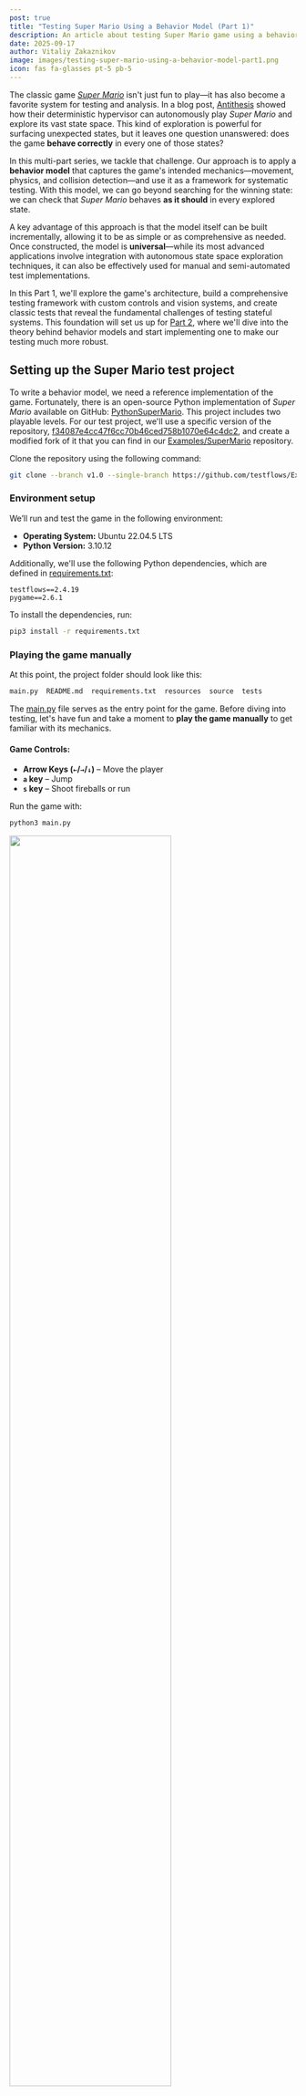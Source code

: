 ```yaml
---
post: true
title: "Testing Super Mario Using a Behavior Model (Part 1)"
description: An article about testing Super Mario game using a behavior model (Part 1). 
date: 2025-09-17
author: Vitaliy Zakaznikov
image: images/testing-super-mario-using-a-behavior-model-part1.png
icon: fas fa-glasses pt-5 pb-5
---
```


The classic game [*Super Mario*](https://en.wikipedia.org/wiki/Super_Mario_Bros.) isn't just fun to play—it has also become a favorite system for testing and analysis. In a blog post, [Antithesis](https://antithesis.com/blog/sdtalk/) showed how their deterministic hypervisor can autonomously play *Super Mario* and explore its vast state space. This kind of exploration is powerful for surfacing unexpected states, but it leaves one question unanswered: does the game **behave correctly** in every one of those states?  

In this multi-part series, we tackle that challenge. Our approach is to apply a **behavior model** that captures the game's intended mechanics—movement, physics, and collision detection—and use it as a framework for systematic testing. With this model, we can go beyond searching for the winning state: we can check that *Super Mario* behaves **as it should** in every explored state.<!-- more -->  

A key advantage of this approach is that the model itself can be built incrementally, allowing it to be as simple or as comprehensive as needed. Once constructed, the model is **universal**—while its most advanced applications involve integration with autonomous state space exploration techniques, it can also be effectively used for manual and semi-automated test implementations.  

In this Part 1, we'll explore the game's architecture, build a comprehensive testing framework with custom controls and vision systems, and create classic tests that reveal the fundamental challenges of testing stateful systems. This foundation will set us up for [Part 2](/blog/testing-super-mario-using-a-behavior-model-part2/), where we'll dive into the theory behind behavior models and start implementing one to make our testing much more robust.

## Setting up the Super Mario test project

To write a behavior model, we need a reference implementation of the game. Fortunately, there is an open-source Python implementation of *Super Mario* available on GitHub: [PythonSuperMario](https://github.com/marblexu/PythonSuperMario). This project includes two playable levels. For our test project, we'll use a specific version of the repository, [f34087e4cc47f6cc70b46ced758b1070e64c4dc2](https://github.com/marblexu/PythonSuperMario/commit/f34087e4cc47f6cc70b46ced758b1070e64c4dc2), and create a modified fork of it
that you can find in our [Examples/SuperMario](https://github.com/testflows/Examples/tree/v1.0/SuperMario) repository.


Clone the repository using the following command:

```bash
git clone --branch v1.0 --single-branch https://github.com/testflows/Examples.git && cd Examples/SuperMario
```

### Environment setup

We’ll run and test the game in the following environment:

- **Operating System:** Ubuntu 22.04.5 LTS
- **Python Version:** 3.10.12

Additionally, we'll use the following Python dependencies, which are defined in [requirements.txt](https://github.com/testflows/Examples/blob/v1.0/SuperMario/requirements.txt):

```text
testflows==2.4.19
pygame==2.6.1
```

To install the dependencies, run:

```bash
pip3 install -r requirements.txt
```

### Playing the game manually

At this point, the project folder should look like this:

```bash
main.py  README.md  requirements.txt  resources  source  tests
```

The [main.py](https://github.com/testflows/Examples/blob/v1.0/SuperMario/main.py) file serves as the entry point for the game. Before diving into testing, let's have fun and take a moment to **play the game manually** to get familiar with its mechanics.

#### **Game Controls:**

- **Arrow Keys (`←`/`→`/`↓`)** – Move the player  
- **`a` key** – Jump  
- **`s` key** – Shoot fireballs or run  

Run the game with:

```bash
python3 main.py
```

<div class="text-center">
<img style="width: 75%" src="/images/testing-super-mario-using-a-behavior-model-pic-1.gif">
<div class="text-secondary text-bold"><br>Super Mario: Playing the game manually</div>
</div><br>

## Understanding the game architecture

Before we can start testing the game, we need a basic understanding of its architecture.
Why? Unlike autonomous testing approaches that can assert basic properties without deep game knowledge, 
a behavior model requires a clear understanding of the game's behavior. This understanding is inherently tied to 
the game's architecture. You simply can't model what you fundamentally don't understand. This architectural 
exploration also serves as a valuable learning tool that will make development of the behavior model 
more intuitive. As we develop the game's behavior model, we will need to add basic test plumbing 
to the source code to simplify the testing process, and we need to know where to plug it in.
Additionally, we need to make a clear distinction between what a game developer considers a state and what constitutes a state from a testing perspective.

The game's execution starts in [source/main.py](https://github.com/testflows/Examples/blob/v1.0/SuperMario/source/main.py), where the [main()](https://github.com/testflows/Examples/blob/v1.0/SuperMario/source/main.py#L8) function initializes the game structure:

```python
def main():
    game = tools.Control()
    state_dict = {c.MAIN_MENU: main_menu.Menu(),
                  c.LOAD_SCREEN: load_screen.LoadScreen(),
                  c.LEVEL: level.Level(),
                  c.GAME_OVER: load_screen.GameOver(),
                  c.TIME_OUT: load_screen.TimeOut()}
    game.setup_states(state_dict, c.MAIN_MENU)
    game.main()
```

### Game as a state machine

The game is implemented as an explicit **state-driven system**, where different [states](https://github.com/testflows/Examples/tree/v1.0/SuperMario/source/states) represent major phases of execution. These include:

- **[MAIN_MENU](https://github.com/testflows/Examples/blob/v1.0/SuperMario/source/states/main_menu.py#L9)** – The game's main menu.
- **[LOAD_SCREEN](https://github.com/testflows/Examples/blob/v1.0/SuperMario/source/states/load_screen.py#L7)** – The load screen.
- **[LEVEL](https://github.com/testflows/Examples/blob/v1.0/SuperMario/source/states/level.py#L11)** – The active gameplay state where the player interacts with the game world.
- **[GAME_OVER](https://github.com/testflows/Examples/blob/v1.0/SuperMario/source/states/load_screen.py#L39)** – The state when the player loses all lives.
- **[TIME_OUT](https://github.com/testflows/Examples/blob/v1.0/SuperMario/source/states/load_screen.py#L50)** – The state when the level timer runs out (a type of load screen).

<div class="text-center">
<img style="width: 75%" src="/images/testing-super-mario-using-a-behavior-model-pic-2.png">
<div class="text-secondary text-bold"><br>Super Mario: State Classes</div>
</div><br>


Each of these is a subclass of the [State](https://github.com/testflows/Examples/blob/v1.0/SuperMario/source/tools.py#L15) class, that implements the state machine architecture. The transitions between states are managed using the [next](https://github.com/testflows/Examples/blob/v1.0/SuperMario/source/tools.py#L20) attribute, which determines the next game state.

### The actual game states

However, these [state](https://github.com/testflows/Examples/tree/v1.0/SuperMario/source/states) classes actually present clusters of **states**, where each cluster contains its own **actual states**. These **actual states** are defined by the specific values of the attributes of these [State](https://github.com/testflows/Examples/blob/v1.0/SuperMario/source/tools.py#L15) classes. You can think of them as shown in the following diagram. However, the transition edges between states are relative. In the real system, we don't really know which transitions are possible. Some of these states or state transitions might be a bug!

<div class="text-center">
<img style="width: 75%" src="/images/testing-super-mario-using-a-behavior-model-pic-3.png">
<div class="text-secondary text-bold"><br>Super Mario: Clusters of States (transition lines are random)</div>
</div><br>

#### The crucial detail

The crucial detail is that **the game does not have just five states**! In reality, the number of possible states is very large because each `State` class has multiple attributes whose values define distinct actual states.

> Don't be misled by the class name `State`, which can create confusion—it does not represent a singular game state but rather a structure that implements multiple possible states through the values of its attributes.

Understanding this distinction is key to bridging the gap between the code and the state machine representation of the system under test. Effective testing relies on exploring as many states and transitions of this state machine as possible to ensure comprehensive coverage. 

Just exploring these states is not enough. Ideally, we want to assert that each state is actually valid, as well as transitions between the states. This is way more complex than just asserting, for example, that the game does not crash, and is the heart of the [test oracle problem](https://en.wikipedia.org/wiki/Test_oracle).

Let's take a closer look at the two main game state classes, the [MAIN_MENU](https://github.com/testflows/Examples/blob/v1.0/SuperMario/source/states/main_menu.py#L9) and the [LEVEL](https://github.com/testflows/Examples/blob/v1.0/SuperMario/source/states/level.py#L11).

#### The MAIN_MENU state class

For example, the **[MAIN_MENU](https://github.com/testflows/Examples/blob/v1.0/SuperMario/source/states/main_menu.py#L9)** state class defines many states, determined by values of its attributes, such as:

- **`persist`** – Stores persistent game information that is [passed between states](https://github.com/testflows/Examples/blob/v1.0/SuperMario/source/tools.py#L62) during transitions. It contains:
  - `COIN_TOTAL`, `SCORE`, `LIVES`, `TOP_SCORE`, `CURRENT_TIME`, `LEVEL_NUM`, `PLAYER_NAME`
- **`game_info`** – Holds the current game's information (set equal to `persist`).
- **`overhead_info`** – Manages the display of overhead game information, initialized as an instance of the `Info` class with `game_info` and `MAIN_MENU` as parameters.
- **`viewport`** – Manages the visible portion of the game world in the main menu.
- **`background`** – Handles the background setup for the main menu; initialized in the `setup_background()` method.
- **`player_list` and `player_index`** – Represent the selectable player characters in the main menu; initialized in the `setup_player()` method.
- **`cursor`** – Manages the menu selection cursor; initialized in the `setup_cursor()` method.

These attributes are primarily initialized in the [`startup()`](https://github.com/testflows/Examples/blob/v1.0/SuperMario/source/states/main_menu.py#L21) method, which is called when the [Menu](https://github.com/testflows/Examples/blob/v1.0/SuperMario/source/states/main_menu.py#L9) class is [initialized](https://github.com/testflows/Examples/blob/v1.0/SuperMario/source/states/main_menu.py#L10).

#### The LEVEL state class

As we see, the **[MAIN_MENU](https://github.com/testflows/Examples/blob/v1.0/SuperMario/source/states/main_menu.py#L9)** has a lot of attributes, but as expected the **[LEVEL](https://github.com/testflows/Examples/blob/v1.0/SuperMario/source/states/level.py#L11)** state class which implements the actual
gameplay is even more complex as can be judged by its [startup()](https://github.com/testflows/Examples/blob/v1.0/SuperMario/source/states/level.py#L16) method that initializes this class and sets the initial values of its attributes that implement all possible game states.

Here is a peek at the [startup()](https://github.com/testflows/Examples/blob/v1.0/SuperMario/source/states/level.py#L16) method:

```python
 def startup(self, current_time, persist):
    self.game_info = persist
    self.persist = self.game_info
    self.game_info[c.CURRENT_TIME] = current_time
    self.death_timer = 0
    self.castle_timer = 0
    self.moving_score_list = []
    self.overhead_info = info.Info(self.game_info, c.LEVEL)
    self.load_map()
    self.setup_background()
    self.setup_maps()
    self.ground_group = self.setup_collide(c.MAP_GROUND)
    self.step_group = self.setup_collide(c.MAP_STEP)
    self.setup_pipe()
    self.setup_slider()
    self.setup_static_coin()
    self.setup_brick_and_box()
    self.setup_player()
    self.setup_enemies()
    self.setup_checkpoints()
    self.setup_flagpole()
    self.setup_sprite_groups()
```

The brief overview of its key functions:

* **Initialize Game Information**: It assigns the `persist` dictionary to both `self.game_info` and `self.persist`, ensuring that persistent game data is maintained and can be passed across states.

* **Reset Timers**: Adds and initializes `death_timer` and `castle_timer` to `0`, preparing these timers for the level.

* **Initialize Overhead Display Information**: Sets up the overhead display information for the level.

* **Load Level Assets**: It calls setup methods to load and initialize various level components, including:

    * `load_map()`: Loads the level map data.
    * `setup_background()`: Prepares the background graphics.
    * `setup_maps()`: Configures additional map settings.
    * `setup_collide()`: Sets up collision detection for ground and steps.
    * `setup_pipe()`: Initializes pipes within the level.
    * `setup_slider()`: Sets up sliding platforms or elements.
    * `setup_static_coin()`: Places static coins in the level.
    * `setup_brick_and_box()`: Configures bricks and boxes.
    * `setup_player()`: Initializes the player character.
    * `setup_enemies()`: Spawns enemies in the level.
    * `setup_checkpoints()`: Establishes checkpoints for progress tracking.
    * `setup_flagpole()`: Sets up the flagpole at the end of the level.
    * `setup_sprite_groups()`: Organizes sprites into groups for efficient management. Where a **sprite** is a 2D image or animation used in video games to represent characters, objects, and other visual elements. 

By executing these steps, the startup method ensures that all necessary game components are properly initialized defining the initial state. The large number of attributes and possible values for each attribute allowed by the **LEVEL** state class is what makes testing the game a challenge. Nonetheless, the state-driven architecture of the game is clearly evident. 

### Aligning architecture to behavior model

The game's state-driven code architecture is well-aligned with **behavior model-based testing**, where **behavior** is defined as a sequence of states. Our model must compute the expected values in the **current state** based on the sequence of **previous states** (the system’s history). By leveraging this structure, we can systematically validate that the game behaves as intended as the game transitions between states.

> Note that state machine representation applies in general to any software even when the implementation
is not explicitly defined using state-driven code.

### The game loop and state transitions

The transition of game states is handled by the [Control](https://github.com/testflows/Examples/blob/v1.0/SuperMario/source/tools.py#L35) class, which among other things defines the frames per second (FPS) — the theoretical [frequency](https://github.com/testflows/Examples/blob/v1.0/SuperMario/source/tools.py#L78) at which the [game loop](https://github.com/testflows/Examples/blob/v1.0/SuperMario/source/tools.py#L74) executes.

The [game loop](https://github.com/testflows/Examples/blob/v1.0/SuperMario/source/tools.py#L74) itself is very simple.

```python
    def main(self):
        while not self.done:
            self.event_loop()
            self.update()
            pg.display.update()
            self.clock.tick(self.fps)
```

The game loop operates in discrete time steps, where each tick of the clock produces a new frame. The FPS value determines the number of frames generated per second, with each frame representing the game's state at a specific point in time. While the game might appear to run continuously, it is actually discrete, advancing in small, well-defined steps. Here is a graphical representation of the loop’s actions along with their descriptions:

<div class="text-center">
<img style="width: 75%" src="/images/testing-super-mario-using-a-behavior-model-pic-4.png">
<div class="text-secondary text-bold"><br>Super Mario: Game Loop</div>
</div><br>

This is crucial for testing because the game’s behavior at any moment is fully determined by the current frame state. Therefore, testing must account for the fact that all animations, inputs, and events are processed frame-by-frame, and a **behavior model** must accurately observe and validate the correctness of the state for each frame.

## Wiring up test actions

Now, having a good understanding of the underlying game code architecture,
we are ready to wire up test actions that we'll enable us to test the game.
Let's compile a list of actions that we need for testing!

### Starting and stopping the game

For obvious reasons the first test action is to be able to start and stop the game.
When we start the game, we also want to be able to wait for the game
to be ready to play which means that we want to pass the `MAIN_MENU` states and
enter the first `LEVEL` state. It also makes sense to always cleanly
stop the game using `pygame.quit()` call, so we'll define this action as
a [Given with yield](https://testflows.com/handbook/#Given-With-yield) step that supports combining setup and clean up in one step.  

Most of the code to implement this action will be similar to the game's [main()](https://github.com/testflows/Examples/blob/v1.0/SuperMario/source/main.py#L8) function. We'll just add `yield`ing the game's object, clean up using `pygame.quit()` call and call to `wait_ready(game)` to enter playable state with the default Mario player selected. The stubs for the `start()` and `wait_ready()` actions will be the following: 

```python
@TestStep(When)
def wait_ready(self, game, seconds=3):
    """Wait for game to be loaded and ready."""
    pass

@TestStep(Given)
def start(self, ready=True):
    """Start the game and wait for it to be ready."""
    pass
```

### Controlling the game

When we actually try implementing the above actions, we'll quickly come to a realization that the default game's **[Control](https://github.com/testflows/Examples/blob/v1.0/SuperMario/source/tools.py#L35)** will need to be modified to allow testing the game at frame by frame level. This is because we need the ability to do the following:

- Control and capture **frame-by-frame game states**, advancing and storing states for validation.
- Manage **keypress events**, allowing programmatic as well as manual control of the player.
- Detect **objects** visible on the screen as well as overlay custom graphics for easy debugging.

We'll accomplish this using the custom **[Control](https://github.com/testflows/Examples/blob/v1.0/SuperMario/tests/actions/game.py#L101)** that will use the original class as the base, and create the new **[Vision](https://github.com/testflows/Examples/blob/v1.0/SuperMario/tests/actions/vision.py#L13)** to handle graphical object detection and overlaying on the screen.

Here is shortened version of custom **[Control](https://github.com/testflows/Examples/blob/v1.0/SuperMario/tests/actions/game.py#L101)** class `__init__` method that adds extra attributes:

- **`fps`** ability to set custom frame rate
- **`keys`** set to our custom **[Keys](https://github.com/testflows/Examples/blob/v1.0/SuperMario/tests/actions/game.py#L54)** class to store and look up pressed keys
- **`vision`** instance of the **[Vision](https://github.com/testflows/Examples/blob/v1.0/SuperMario/tests/actions/vision.py#L13)** class to detect objects draw on the screen
- **`behavior`** list of frame states, previous and current, that tests and **behavior model** can use
- **`play`** handle to the generator function that allows to control game advancement at the frame level
- **`manual`** flag to enable manual game play inside a test that we'll use to allow manual testing of the **behavior model**

Here is the **[Control](https://github.com/testflows/Examples/blob/v1.0/SuperMario/tests/actions/game.py#L101)** class `__init__` method:

```python
# Custom game Control class
class Control(tools.Control):
    def __init__(self, fps=60, *args, **kwargs):
        super().__init__(*args, **kwargs)
        self.fps = fps
        self.keys = Keys()
        self.vision = Vision(self)
        self.behavior = []
        self.play = None
        self.manual = False
```

The other important part is the customized **[main()](https://github.com/testflows/Examples/blob/v1.0/SuperMario/tests/actions/game.py#L135)** method that is converted to be a generator to control the game loop and
advance it step by step using the standard **[next](https://docs.python.org/3/library/functions.html#next)** function applied to the **[play](https://github.com/testflows/Examples/blob/v1.0/SuperMario/tests/actions/game.py#L109)** attribute that stores game loop generator object.
Therefore, **`next(game.play)`** will allow us move the game to the next frame.
It also calls the **[Vision](https://github.com/testflows/Examples/blob/v1.0/SuperMario/tests/actions/vision.py#L13)** class instance's **[detect()](https://github.com/testflows/Examples/blob/v1.0/SuperMario/tests/actions/vision.py#L208)** method to detect currently visible game objects. 

The customized **[main()](https://github.com/testflows/Examples/blob/v1.0/SuperMario/tests/actions/game.py#L135)** method also [appends](https://github.com/testflows/Examples/blob/v1.0/SuperMario/tests/actions/game.py#L144) the new **[BehaviorState](https://github.com/testflows/Examples/blob/v1.0/SuperMario/tests/actions/game.py#L82)** to the **[behavior](https://github.com/testflows/Examples/blob/v1.0/SuperMario/tests/actions/game.py#L108)** list to store previous and current frame states forming current game history. 

Here is the updated **[main()](https://github.com/testflows/Examples/blob/v1.0/SuperMario/tests/actions/game.py#L135)** method that contains the updated game loop which now contains a `yield` statement:

```python
    def main(self):
        """Main game loop."""
        def _main():
            while not self.done:
                self.event_loop()
                self.update()
                self.vision.detect()
                self.behavior.append(
                    BehaviorState(self.keys, self.vision.boxes, self.vision.viewport)
                )
                yield self
                pg.display.update()
                self.clock.tick(self.fps)
        self.play = _main()
```

The new **[Control](https://github.com/testflows/Examples/blob/v1.0/SuperMario/tests/actions/game.py#L101)** class allows us to implement the **[play()](https://github.com/testflows/Examples/blob/v1.0/SuperMario/tests/actions/game.py#L200)** action below where we can advance the game either by specifying time in seconds or the number of frames.

```python
def play(game, seconds=1, frames=None, model=None):
    """Play the game for the specified number seconds or frames."""
    if frames is None:
        frames = int(seconds * game.fps)

    for i in range(frames):
        next(game.play)
        if model:
            model.expect(game.behavior)
```

Note that the **[play()](https://github.com/testflows/Examples/blob/v1.0/SuperMario/tests/actions/game.py#L200)** action can take an optional **`model`** parameter which will allow us to pass a behavior model object,
which will provide the **expect()** method that will take the current game behavior and perform assertions about
the correctness of the current game state.

### Detecting game objects and drawing boxes around them

The ability to detect game objects and their positions is critical to game testing. To make games interesting they have quite a variety of them and *Super Mario* is no exception. We've already seen that in the new **[Control](https://github.com/testflows/Examples/blob/v1.0/SuperMario/tests/actions/game.py#L101)** class we've added **[vision](https://github.com/testflows/Examples/blob/v1.0/SuperMario/tests/actions/game.py#L107)** attribute set to an instance of the **[Vision](https://github.com/testflows/Examples/blob/v1.0/SuperMario/tests/actions/vision.py#L13)** class. The **[Vision](https://github.com/testflows/Examples/blob/v1.0/SuperMario/tests/actions/vision.py#L13)** class is exactly what implements object detection as well as the ability to draw on a screen that can be used in debugging our tests. 

Here is the **[\_\_init\_\_](https://github.com/testflows/Examples/blob/v1.0/SuperMario/tests/actions/vision.py#L29)** method of the class: 

```python
class Vision:
    """Game vision."""
    def __init__(self, game):
        self.game = game
        self.boxes = {}
        self.viewport = pg.Rect(0, 0, 0, 0)
```

It only has three attributes:

- **`game`** - a handle to the game's **`Control`** object (used for convenience)
- **`boxes`** - stores the detected game objects. It is called *boxes* because the bounds of each object in the game are defined by a rectangular box or specifically **[pygame.Rect](https://www.pygame.org/docs/ref/rect.html)** object which defines the position of the object in the game.
- **`viewport`** - stores an object that defines the chunk of the game level that can be currently seen on the screen

The actual method that is responsible for object detection is called the **[detect()](https://github.com/testflows/Examples/blob/v1.0/SuperMario/tests/actions/vision.py#L208)** which is defined as follows:

```python
   def detect(self):
        """Detect visible game elements."""
        self.boxes = self.get_visible()
        if self.boxes:
            self.viewport = self.game.state.viewport
        return self
```

It is very simple as the heavy lifting is done in the **[get_visible()](https://github.com/testflows/Examples/blob/v1.0/SuperMario/tests/actions/vision.py#L52)** method
which returns a list of visible elements in the current viewport. If any object
was detected then the **[viewport](https://github.com/testflows/Examples/blob/v1.0/SuperMario/tests/actions/vision.py#L32)** attribute is set to the current viewport.

In order to obtain the list of visible objects, the **[get_visible()](https://github.com/testflows/Examples/blob/v1.0/SuperMario/tests/actions/vision.py#L52)** method
introspects the **[self.game.state](https://github.com/testflows/Examples/blob/v1.0/SuperMario/source/tools.py#L45)** and pulls out any attribute
that is of **[pygame.sprite.Sprite](https://www.pygame.org/docs/ref/sprite.html#pygame.sprite.Sprite)** or **[pygame.sprite.Group](https://www.pygame.org/docs/ref/sprite.html#pygame.sprite.Group)** type. Where in PyGame, the **sprite.Sprite** is used for visible game objects and **sprite.Group** is used for holding and managing a group of Sprite objects.

The detected objects are saved in **[boxes](https://github.com/testflows/Examples/blob/v1.0/SuperMario/tests/actions/game.py#L85)** attribute of the **[BehaviorState](https://github.com/testflows/Examples/blob/v1.0/SuperMario/tests/actions/game.py#L82)** objects which are added to the **[game.behavior](https://github.com/testflows/Examples/blob/v1.0/SuperMario/tests/actions/game.py#L108)** attribute, where the **`game`** is an instance of the **[Control](https://github.com/testflows/Examples/blob/v1.0/SuperMario/tests/actions/game.py#L101)** class,  which holds a list of them.

All this machinery is used to implement the **[get_elements](https://github.com/testflows/Examples/blob/v1.0/SuperMario/tests/actions/game.py#L211)** and **[get_element](https://github.com/testflows/Examples/blob/v1.0/SuperMario/tests/actions/game.py#L216)** actions. 

```python
def get_elements(game, name, frame=-1):
    """Get elements by name in the specified frame, default: -1 (current frame)."""
    return game.behavior[frame].boxes[name]
```

```python
def get_element(game, name, frame=-1):
    """Get element by name in the specified frame, default: -1 (current frame)."""
    return get_elements(game, name, frame)[0]
```

For easier visual debugging, the **[Vision](https://github.com/testflows/Examples/blob/v1.0/SuperMario/tests/actions/vision.py#L13)** class also provides the **[overlay()](https://github.com/testflows/Examples/blob/v1.0/SuperMario/tests/actions/vision.py#L34)** method that can be used to draw boxes around elements. For example,
we can draw a colored box around Mario to visually mark its detected position in the test. The **[overlay()](https://github.com/testflows/Examples/blob/v1.0/SuperMario/tests/actions/game.py#L221)** action then just provides a convenient wrapper around calling this method.

```python
def overlay(game, elements, color=Vision.color["red"]):
    """Overlay boxes around elements on the screen."""
    game.vision.overlay(boxes=[element.box for element in elements], color=color)
```


### Simulating keypresses

The last set of actions are for controlling keypresses supported by the game.
A single key press consists of posting `KEYDOWN` and `KEYUP` events.
We also need the ability to keep the key down for some period of time and
therefore the low-level **[simulate_keypress](https://github.com/testflows/Examples/blob/v1.0/SuperMario/tests/actions/game.py#L161)** action is implemented as a context manager. 

```python
@contextmanager
def simulate_keypress(key):
    """Simulate a key press and release event for the given key."""
    pg.event.post(pg.event.Event(pg.KEYDOWN, key=key))
    yield
    pg.event.post(pg.event.Event(pg.KEYUP, key=key))
```

Using the **[simulate_keypress](https://github.com/testflows/Examples/blob/v1.0/SuperMario/tests/actions/game.py#L161)** low-level action we can implement all necessary player actions such as pressing:

- **Enter** key (activate selection like when selecting a player type)

  ```python
  def press_enter():
     """Press the enter key."""
     return simulate_keypress(key=keys["enter"])
  ```

- **`→` (right)** key (move right)

  ```python
  def press_right():
      """Press the right arrow key."""
      return simulate_keypress(key=keys["right"])
  ```

- **`←` (left)** key (move left)

  ```python
  def press_left():
      """Press the left arrow key."""
      return simulate_keypress(key=keys["left"])
  ```

- **`↓` (down)** key (move down like when entering a pipe)

  ```python
  def press_down():
      """Press the down arrow key."""
      return simulate_keypress(key=keys["down"])
  ```

- **`a` (up)** key (short or, if pressed continuously, long jump)

  ```python
  def press_jump():
      """Press the jump key."""
      return simulate_keypress(key=keys["jump"])
  ```

- **`s` (action)** key (perform an action like running or throwing a fireball)

  ```python
  def press_action():
      """Press the action key."""
      return simulate_keypress(key=keys["action"])
  ```


## Checking basic movements using classical auto tests

With all these test actions in hand we are ready to start testing.
First, we can write a few simple classic tests and then off we go to developing
a **behavior model** that we can use with manual, semi-automated, or any sort of automated or autonomous testing we want.

### Moving right test

Alright, let’s kick things off with a simple but essential test: checking if Mario — called the **`player`** element in the game — actually moves **right** when we press the right key.

Here is our simple plan for the test:

1. **Get Mario’s starting position** – Where is he standing before we do anything?
2. **Press the right key** – Hold it for **one second**.
3. **Check where Mario ended up** – Where is Mario standing now?
4. **Verify the result** – If his **x-coordinate increased**, he did move right 🎉!

Here is the **[move right](https://github.com/testflows/Examples/blob/v1.0/SuperMario/tests/move_right.py)** test that uses our test actions:

```python
@TestScenario
def scenario(self):
    """Check Mario can move right in the game."""
    game = self.context.game

    with Given("Mario's start position"):
        mario_start = actions.get_element(game, "player")

    with When("press the right key for 1 second"):
        with actions.press_right():
            actions.play(game, seconds=1)

    with And("get Mario's end position"):
        mario_end = actions.get_element(game, "player")

    with Then("check Mario moves right"):
        assert mario_end.box.x > mario_start.box.x, error()
```

If Mario **doesn’t move**, we’ll know something’s off. But if everything works, our test passes. Here's a video of this test in action with the red boxes added to Mario's start and end positions for visual confirmation.

<div class="text-center">
<img style="width: 75%" src="/images/testing-super-mario-using-a-behavior-model-pic-5.gif">
<div class="text-secondary text-bold"><br>Super Mario: Move Right Classic Test</div>
</div><br>

Try it out for yourself inside the `Examples/SuperMario` directory by running the following command which includes the `--save-video` option to record the video of that full test:

```bash
./tests/run.py --save-video --only "/super mario/classic/move right/*"
```

The video will be saved in the `move_right.gif` file inside your current working directory.

### Moving left test

Similarly, we can easily implement a test to check if Mario moves **left** when
we press the left key. 

As expected, the **[move left](https://github.com/testflows/Examples/blob/v1.0/SuperMario/tests/move_left.py)** test is similar to the **[move right](https://github.com/testflows/Examples/blob/v1.0/SuperMario/tests/move_right.py)** test as shown below.

```python
@TestScenario
def scenario(self):
    """Check Mario can move left in the game."""
    game = self.context.game

    with Given("Mario's start position"):
        mario_start = actions.get_element(game, "player")

    with When("press the left key for 1 second"):
        with actions.press_left():
            actions.play(game, seconds=1)

    with And("get Mario's end position"):
        mario_end = actions.get_element(game, "player")

    with Then("check Mario moves left"):
        assert mario_end.box.x < mario_start.box.x, error()
```

Here is a video of the test:

<div class="text-center">
<img style="width: 75%" src="/images/testing-super-mario-using-a-behavior-model-pic-6.gif">
<div class="text-secondary text-bold"><br>Super Mario: Move Left Classic Test</div>
</div><br>

However, note that because we share the game between two tests we see that while
the **move left** test is working and passing, Mario does not move to the left the same
distance as he did in our **move right** test. Why? Well, because the game is not
in the starting state and Mario has some velocity given by the **move right** test before we press the left key in our **move left** test! So, this is interesting and shows that by using the optimization of sharing the same instance of the game between tests, our tests have different initial states. Therefore, our **move left** test is actually a **move left after moving right** test. The only reason why our
assertion is passing is that it tests for a very broad proposition of the **x-coordinate** being larger or smaller based on the direction of the movement.

Try it out and watch the `move_left.gif` video when you run the **move left** test by itself:

```bash
./tests/run.py --save-video --only "/super mario/classic/move left/*"
```

Compare this to when you run **move right** and **move left** tests together, where the **move right** test will be executed first:

```bash
./tests/run.py --save-video --only "/super mario/classic/move right/*" "/super mario/classic/move left/*"
```

> We will not address this issue here, but note that in general, the same actions will not result in the same end states if the initial state is different.

This is what makes testing stateful systems like games a lot of fun! The challenge is that to
properly test the **move left** action inside the game, you need to try to move left in every possible game state,
observe the result and check if it is correct. This is not possible with simple targeted classic tests.
Actually, complete test coverage is impossible due to **every possible game state** being practically untraceable.
However, autonomous testing that uses a behavior model can cover orders of magnitude more **move left** actions across random game states than would otherwise be possible. Every time the action is attempted, the behavior model can run assertions about the correctness of the behavior at that particular state.


### Jumping test

By now you get the idea of how classical tests can be written. But for fun, I can't resist, so let's quickly look at the **[jump](https://github.com/testflows/Examples/blob/v1.0/SuperMario/tests/move_jump.py)** test. We'd love to see Mario jump!

Here is the test when we press the jump key for `1` second and then assert
that the end **y-coordinate** is smaller that the start **y-coordinate**.
Why? Because screen's **y-coordinates** start at `0` on the top and increase going down. 

```python
@TestScenario
def scenario(self):
    """Check Mario can jump in the game."""
    game = self.context.game

    with Given("Mario's start position"):
        mario_start = actions.get_element(game, "player")

    with When("press the jump key for 1 seconds"):
        with actions.press_jump():
            actions.play(game, seconds=1)

    with And("get Mario's end position"):
        mario_end = actions.get_element(game, "player")

    with Then("check Mario moves up"):
        assert mario_end.box.y < mario_start.box.y, error()
```

Here is the video of the test:

<div class="text-center">
<img style="width: 75%" src="/images/testing-super-mario-using-a-behavior-model-pic-7.gif">
<div class="text-secondary text-bold"><br>Super Mario: Jump For 1 Second Classic Test</div>
</div><br>

Wait, but the Mario's end position looks like is a ground level because he
hits the left level boundary because he had an initial left velocity (because of the previous **move left** test) and moreover the jump movement does not mean that
Mario will stay up in the air if we press the jump key for some time.
Press it long enough and Mario will be pulled by the game's physics (the gravity)
back down! So why does the test pass? It just happens that the end position
is 2 y-pixels off from the starting position. This means that testing the jump move is tricky! The behavior is actually more complex. Also, note that Mario is jumping to the left because of the velocity in the left direction given by the previous **move left**
test. This means that there is `x` and `y` velocity that needs to be considered, and the gravity pull causes Mario's position in the air to change. This behavior is more complex that one would initially would think.

Having identified these issues, but still wanting to keep our assertion simple,
we modify test's action to hold the jump key for `0.2` seconds instead of `1`.

```python
        with When("press the jump key for 0.2 seconds"):
            with actions.press_jump():
                actions.play(game, seconds=0.2)
```

Here is what we have now:

<div class="text-center">
<img style="width: 75%" src="/images/testing-super-mario-using-a-behavior-model-pic-8.gif">
<div class="text-secondary text-bold"><br>Super Mario: Jump For 0.2 Seconds Classic Test</div>
</div><br>

Our simple assertion will now pass with confidence! However, checking the complexity of
the full jumping move is non-trivial. Actually, if we think about the **move right** and **move left** tests they also did not account for initial position and velocity as well as any obstacles we could have run into or complex physics interactions!

Try it out and watch the `move_jump.gif` video to see a different behavior when you run the **jump** test by itself:

```bash
./tests/run.py --save-video --only "/super mario/classic/move jump/*"
```

When the **jump** test is executed by itself, Mario will not have any velocity in the x or y direction, so you should
see Mario going straight up.

This is what makes game testing so hard. The behavior is very complex. Nonetheless, we've shown that we could make simple assertions work, and they are useful but are not precise enough to capture the game's physics of the movements.

## Wrapping up

In this first part, we've explored the architecture of our reference implementation of *Super Mario* and built a comprehensive testing framework. We discovered that what developers call "states" are actually **clusters of states**, where the real game states are defined by attribute values, creating practically infinite possible system states.

We implemented:
- Custom game controls for frame-by-frame advancement
- Vision system for object detection and tracking  
- Test actions for simulating keypresses
- Classic tests that revealed a key insight: **the same action produces different results depending on the initial state**

While our classic tests can verify basic functionality, they struggle with the combinatorial explosion of possible states. This is exactly where behavior models excel—they can cover orders of magnitude more state combinations while running meaningful assertions about correctness at every tested state.

In [Part 2](/blog/testing-super-mario-using-a-behavior-model-part2/), we'll cover the theory behind behavior models and build one to make our testing much more robust and comprehensive.
